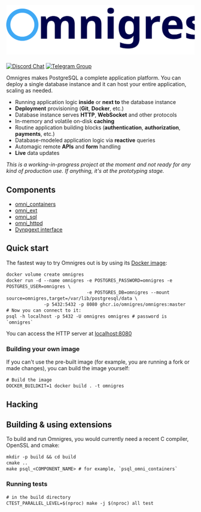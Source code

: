 ![Omnigres](header_logo.svg)
---

[![Discord Chat](https://img.shields.io/discord/1060568981725003789?label=Discord)][Discord]
[![Telegram Group](https://img.shields.io/endpoint?color=neon&style=flat-square&url=https%3A%2F%2Ftg.sumanjay.workers.dev%2Fomnigres)][Telegram]

Omnigres makes PostgreSQL a complete application platform. You can deploy a single database instance and it can host your entire application, scaling as needed.

* Running application logic **inside** or **next to** the database instance
* **Deployment** provisioning (**Git**, **Docker**, etc.)
* Database instance serves **HTTP**, **WebSocket** and other protocols
* In-memory and volatile on-disk **caching**
* Routine application building blocks (**authentication**, **authorization**, **payments**, etc.)
* Database-modeled application logic via **reactive** queries
* Automagic remote **APIs** and **form** handling
* **Live** data updates

*This is a working-in-progress project at the moment and not ready for any kind of production use. If anything, it's at the prototyping stage.*

## Components

* [omni_containers](extensions/omni_containers/README.md)
* [omni_ext](extensions/omni_ext/README.md)
* [omni_sql](extensions/omni_sql/README.md)
* [omni_httpd](extensions/omni_httpd/README.md)
* [Dynpgext interface](dynpgext/README.md)

## Quick start

The fastest way to try Omnigres out is by using
its [Docker image](https://github.com/omnigres/omnigres/pkgs/container/omnigres):

```shell
docker volume create omnigres
docker run -d --name omnigres -e POSTGRES_PASSWORD=omnigres -e POSTGRES_USER=omnigres \
                              -e POSTGRES_DB=omnigres --mount source=omnigres,target=/var/lib/postgresql/data \
              -p 5432:5432 -p 8080 ghcr.io/omnigres/omnigres:master
# Now you can connect to it:
psql -h localhost -p 5432 -U omnigres omnigres # password is `omnigres`
````

You can access the HTTP server at [localhost:8080](http://localhost:8080)

### Building your own image

If you can't use the pre-built image (for example, you are running a fork or made changes), you can build the image
yourself:

```shell
# Build the image
DOCKER_BUILDKIT=1 docker build . -t omnigres
```

## Hacking

## Building & using extensions

To build and run Omnigres, you would currently need a recent C compiler, OpenSSL and cmake:

```shell
mkdir -p build && cd build
cmake ..
make psql_<COMPONENT_NAME> # for example, `psql_omni_containers`
```

### Running tests

```shell
# in the build directory
CTEST_PARALLEL_LEVEL=$(nproc) make -j $(nproc) all test
```

[Discord]: https://discord.gg/Jghrq588qS
[Telegram]: https://telegram.dog/omnigres
